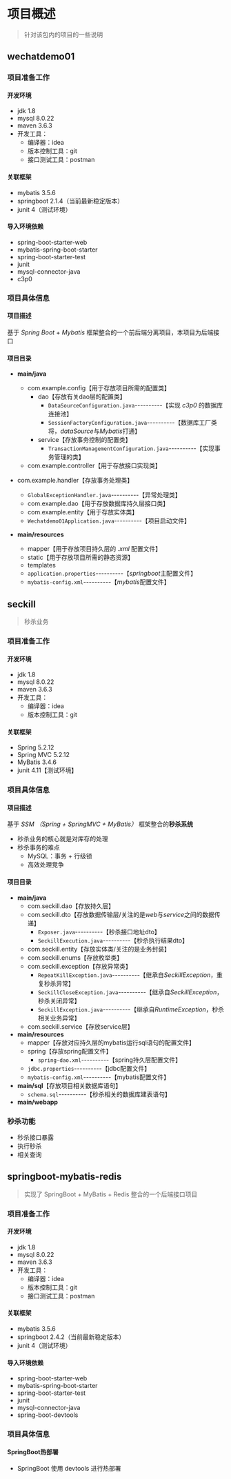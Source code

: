 # 项目概述

> 针对该包内的项目的一些说明

## wechatdemo01

### 项目准备工作

#### 开发环境

- jdk 1.8
- mysql 8.0.22
- maven 3.6.3
- 开发工具：
  - 编译器：idea
  - 版本控制工具：git
  - 接口测试工具：postman



#### 关联框架

- mybatis 3.5.6
- springboot 2.1.4（当前最新稳定版本）
- junit 4（测试环境）



#### 导入环境依赖

- spring-boot-starter-web
- mybatis-spring-boot-starter
- spring-boot-starter-test
- junit
- mysql-connector-java
- c3p0



### 项目具体信息

#### 项目描述

基于 *Spring Boot* + *Mybatis* 框架整合的一个前后端分离项目，本项目为后端接口



#### 项目目录

- **main/java**
  - com.example.config【用于存放项目所需的配置类】
    - dao【存放有关dao层的配置类】
      - `DataSourceConfiguration.java`----------【实现 *c3p0* 的数据库连接池】
      - `SessionFactoryConfiguration.java`----------【数据库工厂类将，*dataSource*与*Mybatis*打通】
    - service【存放事务控制的配置类】
      - `TransactionManagementConfiguration.java`----------【实现事务管理的类】
  - com.example.controller【用于存放接口实现类】
- com.example.handler【存放事务处理类】
  - `GlobalExceptionHandler.java`----------【异常处理类】
  - com.example.dao【用于存放数据库持久层接口类】
  - com.example.entity【用于存放实体类】
  - `Wechatdemo01Application.java`----------【项目启动文件】

- **main/resources**
  - mapper【用于存放项目持久层的 *.xml* 配置文件】
  - static【用于存放项目所需的静态资源】
  - templates
  - `application.properties`----------【*springboot*主配置文件】
  - `mybatis-config.xml`----------【*mybatis*配置文件】



## seckill

> 秒杀业务

### 项目准备工作

#### 开发环境

- jdk 1.8
- mysql 8.0.22
- maven 3.6.3
- 开发工具：
  - 编译器：idea
  - 版本控制工具：git



#### 关联框架

- Spring 5.2.12
- Spring MVC 5.2.12
- MyBatis 3.4.6
- junit 4.11【测试环境】



### 项目具体信息

#### 项目描述

基于 *SSM （Spring + SpringMVC + MyBatis）* 框架整合的**秒杀系统**

- 秒杀业务的核心就是对库存的处理
- 秒杀事务的难点
  - MySQL：事务 + 行级锁
  - 高效处理竞争



#### 项目目录

- **main/java**
  - com.seckill.dao【存放持久层】
  - com.seckill.dto【存放数据传输层/关注的是*web*与*service*之间的数据传递】
    - `Exposer.java`----------【秒杀接口地址dto】
    - `SeckillExecution.java`----------【秒杀执行结果dto】
  - com.seckill.entity【存放实体类/关注的是业务封装】
  - com.seckill.enums【存放枚举类】
  - com.seckill.exception【存放异常类】
    - `RepeatKillException.java`----------【继承自*SeckillException*，重复秒杀异常】
    - `SeckillCloseException.java`----------【继承自*SeckillException*，秒杀关闭异常】
    - `SeckillException.java`----------【继承自*RuntimeException*，秒杀相关业务异常】
  - com.seckill.service【存放service层】
- **main/resources**
  - mapper【存放对应持久层的mybatis运行sql语句的配置文件】
  - spring【存放spring配置文件】
    - `spring-dao.xml`----------【spring持久层配置文件】
  - `jdbc.properties`----------【jdbc配置文件】
  - `mybatis-config.xml`----------【mybatis配置文件】
- **main/sql**【存放项目相关数据库语句】
  - `schema.sql`----------【秒杀相关的数据库建表语句】
- **main/webapp**



### 秒杀功能

- 秒杀接口暴露
- 执行秒杀
- 相关查询



## springboot-mybatis-redis

> 实现了 SpringBoot + MyBatis + Redis 整合的一个后端接口项目

### 项目准备工作

#### 开发环境

- jdk 1.8
- mysql 8.0.22
- maven 3.6.3
- 开发工具：
  - 编译器：idea
  - 版本控制工具：git
  - 接口测试工具：postman



#### 关联框架

- mybatis 3.5.6
- springboot 2.4.2（当前最新稳定版本）
- junit 4（测试环境）



#### 导入环境依赖

- spring-boot-starter-web
- mybatis-spring-boot-starter
- spring-boot-starter-test
- junit
- mysql-connector-java
- spring-boot-devtools



### 项目具体信息

#### SpringBoot热部署

- SpringBoot 使用 devtools 进行热部署

